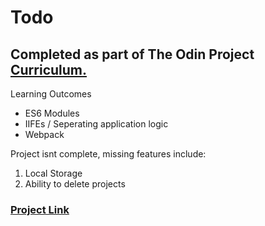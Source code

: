 # Todo

## Completed as part of The Odin Project [Curriculum.](https://www.theodinproject.com/lessons/node-path-javascript-todo-list)

Learning Outcomes
- ES6 Modules
- IIFEs / Seperating application logic
- Webpack

Project isnt complete, missing features include: 
1. Local Storage 
2. Ability to delete projects 

### [Project Link](https://writecoderam.github.io/Todo/)
